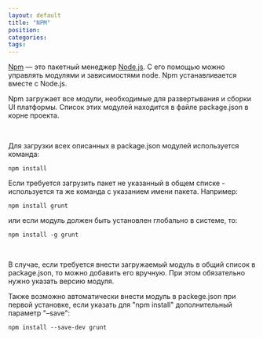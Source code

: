 ```yaml
---
layout: default
title: "NPM"
position: 
categories: 
tags: 
---
```


[Npm](http://npmjs.org/) — это пакетный менеджер [Node.js](http://nodejs.org/). С его помощью можно управлять модулями и зависимостями node. Npm устанавливается вместе с Node.js.

Npm загружает все модули, необходимые для развертывания и сборки UI платформы. Список этих модулей находится в файле package.json в корне проекта.

 

Для загрузки всех описанных в package.json модулей используется команда:

```
npm install
```

Если требуется загрузить пакет не указанный в общем списке - используется та же команда с указанием имени пакета. Например:

```
npm install grunt
```

или если модуль должен быть установлен глобально в системе, то:

```
npm install -g grunt
```

 

В случае, если требуется внести загружаемый модуль в общий список в package.json, то можно добавить его вручную. При этом обязательно нужно указать версию модуля.

Также возможно автоматически внести модуль в packege.json при первой установке, если указать для "npm install" дополнительный параметр "–save":

```
npm install --save-dev grunt
```

